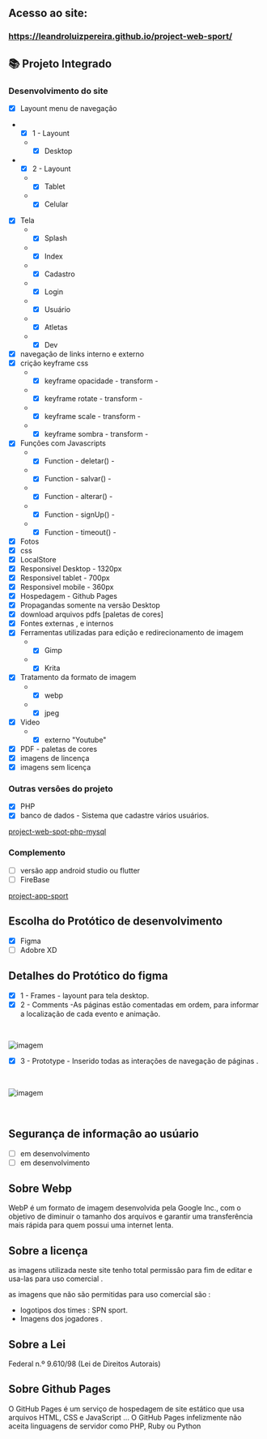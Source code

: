 
 ## Acesso ao site:
 ### https://leandroluizpereira.github.io/project-web-sport/


 ## :books: Projeto Integrado
 ### Desenvolvimento do site  
 
- [x] Layount menu de navegaçâo 
* - [X] 1 - Layount
   * - [X] Desktop
* - [X] 2 - Layount
   * - [X] Tablet
   * - [X] Celular
- [x] Tela
   * - [X] Splash
   * - [X] Index
   * - [X] Cadastro
   * - [X] Login
   * - [X] Usuário
   * - [X] Atletas
   * - [X] Dev
- [x] navegaçâo de links interno e externo
- [x] criçâo keyframe css
  * - [X] keyframe opacidade - transform - 
  * - [X] keyframe rotate - transform -
  * - [x] keyframe scale - transform - 
  * - [x] keyframe sombra - transform - 
- [X] Funçôes com Javascripts
  * - [X] Function - deletar() -
  * - [X] Function - salvar() -
  * - [X] Function - alterar() -
  * - [X] Function - signUp() -
  * - [X] Function - timeout() -
- [X] Fotos
- [x] css
- [X] LocalStore
- [x] Responsivel Desktop - 1320px
- [x] Responsivel tablet - 700px
- [x] Responsivel mobile - 360px
- [x] Hospedagem - Github Pages 
- [X] Propagandas somente na versão Desktop
- [x] download arquivos pdfs [paletas de cores]
- [x] Fontes externas , e internos 
- [X] Ferramentas utilizadas para ediçâo e redirecionamento de imagem
  * - [X] Gimp
  * - [X] Krita
- [x] Tratamento da formato de imagem
  * - [x] webp
  * - [x] jpeg
- [x] Video
  * - [x] externo "Youtube"
- [X] PDF - paletas de cores
- [X] imagens de lincença
- [X] imagens sem licença

### Outras versôes do projeto

- [x] PHP
- [x] banco de dados - Sistema que cadastre vários usuários.

[project-web-spot-php-mysql](https://github.com/leandroluizpereira/project-web-spot-php-mysql)

### Complemento

- [ ] versão app android studio ou flutter
- [ ] FireBase

 [project-app-sport](https://github.com/leandroluizpereira/project-app-sport)
 
## Escolha do Protótico de desenvolvimento
- [x] Figma
- [ ] Adobre XD

## Detalhes do  Protótico do figma
- [x] 1 - Frames - layount para tela desktop.
- [x] 2 - Comments -As páginas estão comentadas em ordem, para informar a localização de cada evento e animação.

<br>

![imagem](https://github.com/leandroluizpereira/project-web-sport/blob/main/figma2.png)

- [x] 3 - Prototype - Inserido todas as interações de navegação de páginas .

<br>

![imagem](https://github.com/leandroluizpereira/project-web-sport/blob/main/figma1.png)

<br>

## Segurança de informaçâo ao usúario
- [ ] em desenvolvimento
- [ ] em desenvolvimento

## Sobre Webp

 WebP é um formato de imagem desenvolvida pela Google Inc., com o objetivo de diminuir o tamanho dos arquivos e garantir uma transferência mais rápida para quem possui uma internet lenta.
 
## Sobre a licença

 as imagens utilizada neste site tenho total permissâo para fim de editar e usa-las para uso comercial .
 
  as imagens que não são permitidas para uso comercial são :
   * logotipos dos times : SPN sport.
   * Imagens dos jogadores .
 
 ## Sobre a Lei 
 
 Federal n.º 9.610/98 (Lei de Direitos Autorais)
 
 ## Sobre Github Pages
O GitHub Pages é um serviço de hospedagem de site estático que usa arquivos HTML, CSS e JavaScript ... O GitHub Pages infelizmente não aceita linguagens de servidor como PHP, Ruby ou Python

